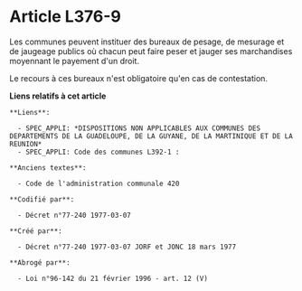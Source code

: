 # Article L376-9

Les communes peuvent instituer des bureaux de pesage, de mesurage et de jaugeage publics où chacun peut faire peser et jauger
ses marchandises moyennant le payement d'un droit.

Le recours à ces bureaux n'est obligatoire qu'en cas de contestation.

**Liens relatifs à cet article**

	**Liens**:

	  - SPEC_APPLI: *DISPOSITIONS NON APPLICABLES AUX COMMUNES DES DEPARTEMENTS DE LA GUADELOUPE, DE LA GUYANE, DE LA MARTINIQUE ET DE LA REUNION*
	  - SPEC_APPLI: Code des communes L392-1 :

	**Anciens textes**:

	  - Code de l'administration communale 420

	**Codifié par**:

	  - Décret n°77-240 1977-03-07

	**Créé par**:

	  - Décret n°77-240 1977-03-07 JORF et JONC 18 mars 1977

	**Abrogé par**:

	  - Loi n°96-142 du 21 février 1996 - art. 12 (V)
